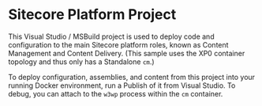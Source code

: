 # Sitecore Platform Project

This Visual Studio / MSBuild project is used to deploy code and configuration
to the main Sitecore platform roles, known as Content Management and
Content Delivery. (This sample uses the XP0 container topology and thus only has a
Standalone `cm`.)

To deploy configuration, assemblies, and content from this project into your running Docker
environment, run a Publish of it from Visual Studio. To debug, you can attach to
the `w3wp` process within the `cm` container.

